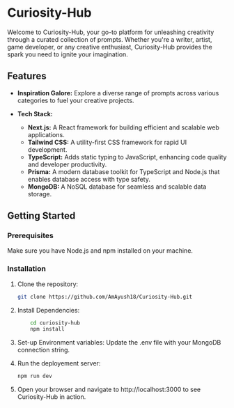 # Curiosity-Hub

Welcome to Curiosity-Hub, your go-to platform for unleashing creativity through a curated collection of prompts. Whether you're a writer, artist, game developer, or any creative enthusiast, Curiosity-Hub provides the spark you need to ignite your imagination.

## Features

- **Inspiration Galore:** Explore a diverse range of prompts across various categories to fuel your creative projects.
  
- **Tech Stack:**
  - **Next.js:** A React framework for building efficient and scalable web applications.
  - **Tailwind CSS:** A utility-first CSS framework for rapid UI development.
  - **TypeScript:** Adds static typing to JavaScript, enhancing code quality and developer productivity.
  - **Prisma:** A modern database toolkit for TypeScript and Node.js that enables database access with type safety.
  - **MongoDB:** A NoSQL database for seamless and scalable data storage.

## Getting Started

### Prerequisites

Make sure you have Node.js and npm installed on your machine.

### Installation

1. Clone the repository:

   ```bash
   git clone https://github.com/AmAyush18/Curiosity-Hub.git
   ```

2. Install Dependencies:

    ```bash 
        cd curiosity-hub
        npm install
    ```

3. Set-up Environment variables:
    Update the .env file with your MongoDB connection string.

4. Run the deployement server:

    ```bash
    npm run dev
    ```

5. Open your browser and navigate to http://localhost:3000 to see Curiosity-Hub in action.



